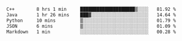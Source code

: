 <!--START_SECTION:waka-->

```txt
C++        8 hrs 1 min     ████████████████████▒░░░░   81.92 %
Java       1 hr 26 mins    ███▓░░░░░░░░░░░░░░░░░░░░░   14.64 %
Python     10 mins         ▒░░░░░░░░░░░░░░░░░░░░░░░░   01.79 %
JSON       6 mins          ▒░░░░░░░░░░░░░░░░░░░░░░░░   01.09 %
Markdown   1 min           ░░░░░░░░░░░░░░░░░░░░░░░░░   00.28 %
```

<!--END_SECTION:waka-->
